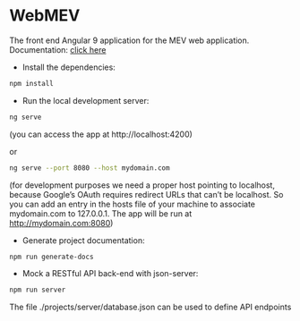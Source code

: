 # WebMEV

The front end Angular 9 application for the MEV web application.
Documentation: [click here](https://web-mev.github.io/mev-frontend/documentation/overview.html)

- Install the dependencies:

```sh
npm install
```

- Run the local development server:

```sh
ng serve
```

(you can access the app at http://localhost:4200)

or

```sh
ng serve --port 8080 --host mydomain.com
```

(for development purposes we need a proper host pointing to localhost, because Google’s OAuth requires redirect URLs that can’t be localhost. So you can add an entry in the hosts file of your machine to associate mydomain.com to 127.0.0.1. The app will be run at http://mydomain.com:8080)

- Generate project documentation:

```sh
npm run generate-docs
```

- Mock a RESTful API back-end with json-server:

```sh
npm run server
```

The file ./projects/server/database.json can be used to define API endpoints
